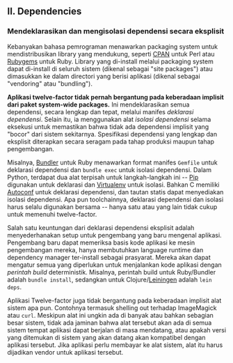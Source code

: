 ## II. Dependencies
### Mendeklarasikan dan mengisolasi dependensi secara eksplisit

Kebanyakan bahasa pemrograman menawarkan packaging system untuk mendistribusikan library yang mendukung, seperti [CPAN](http://www.cpan.org/) untuk Perl atau [Rubygems](http://rubygems.org/) untuk Ruby. Library yang di-install melalui packaging system dapat di-install di seluruh sistem (dikenal sebagai "site packages") atau dimasukkan ke dalam directori yang berisi aplikasi (dikenal sebagai "vendoring" atau "bundling").

**Aplikasi twelve-factor tidak pernah bergantung pada keberadaan implisit dari paket system-wide packages.**  Ini mendeklarasikan semua dependensi, secara lengkap dan tepat, melalui manifes *deklarasi dependensi*. Selain itu, ia menggunakan alat *isolasi dependensi* selama eksekusi untuk memastikan bahwa tidak ada dependensi implisit yang "bocor" dari sistem sekitarnya. Spesifikasi dependensi yang lengkap dan eksplisit diterapkan secara seragam pada tahap produksi maupun tahap pengembangan.

Misalnya, [Bundler](https://bundler.io/) untuk Ruby menawarkan format manifes `Gemfile` untuk deklarasi dependensi dan `bundle exec` untuk isolasi dependensi. Dalam Python, terdapat dua alat terpisah untuk langkah-langkah ini -- [Pip](http://www.pip-installer.org/en/latest/) digunakan untuk deklarasi dan [Virtualenv](http://www.virtualenv.org/en/latest/) untuk isolasi. Bahkan C memiliki [Autoconf](http://www.gnu.org/s/autoconf/) untuk deklarasi dependensi, dan tautan statis dapat menyediakan isolasi dependensi. Apa pun toolchainnya, deklarasi dependensi dan isolasi harus selalu digunakan bersama -- hanya satu atau yang lain tidak cukup untuk memenuhi twelve-factor.

Salah satu keuntungan dari deklarasi dependensi eksplisit adalah menyederhanakan setup untuk pengembang yang baru mengenal aplikasi. Pengembang baru dapat memeriksa basis kode aplikasi ke mesin pengembangan mereka, hanya membutuhkan language runtime dan dependency manager ter-install sebagai prasyarat.  Mereka akan dapat mengatur semua yang diperlukan untuk menjalankan kode aplikasi dengan *perintah build* deterministik. Misalnya, perintah build untuk Ruby/Bundler adalah `bundle install`, sedangkan untuk Clojure/[Leiningen](https://github.com/technomancy/leiningen#readme) adalah `lein deps`.

Aplikasi Twelve-factor juga tidak bergantung pada keberadaan implisit alat sistem apa pun. Contohnya termasuk shelling out terhadap ImageMagick atau `curl`. Meskipun alat ini ungkin ada di banyak atau bahkan sebagian besar sistem, tidak ada jaminan bahwa alat tersebut akan ada di semua sistem tempat aplikasi dapat berjalan di masa mendatang, atau apakah versi yang ditemukan di sistem yang akan datang akan kompatibel dengan aplikasi tersebut. Jika aplikasi perlu membayar ke alat sistem, alat itu harus dijadikan vendor untuk aplikasi tersebut.
